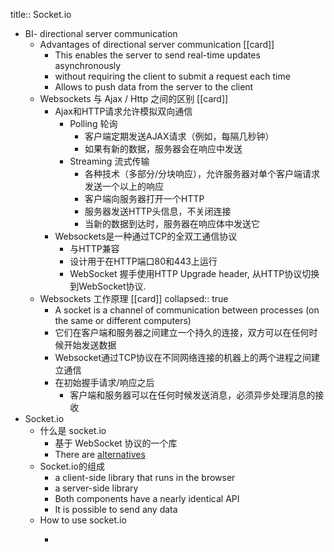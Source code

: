 title:: Socket.io

- BI- directional server communication
	- Advantages of  directional server communication [[card]]
		- This enables the server to send real-time updates asynchronously
		- without requiring the client to submit a request each time
		- Allows to push data from the server to the client
	- Websockets 与 Ajax / Http 之间的区别 [[card]]
		- Ajax和HTTP请求允许模拟双向通信
			- Polling 轮询
				- 客户端定期发送AJAX请求（例如，每隔几秒钟）
				- 如果有新的数据，服务器会在响应中发送
			- Streaming 流式传输
				- 各种技术（多部分/分块响应），允许服务器对单个客户端请求发送一个以上的响应
				- 客户端向服务器打开一个HTTP
				- 服务器发送HTTP头信息，不关闭连接
				- 当新的数据到达时，服务器在响应体中发送它
		- Websockets是一种通过TCP的全双工通信协议
			- 与HTTP兼容
			- 设计用于在HTTP端口80和443上运行
			- WebSocket 握手使用HTTP Upgrade header, 从HTTP协议切换到WebSocket协议.
	- Websockets 工作原理 [[card]]
	  collapsed:: true
		- A socket is a channel of communication between processes (on the  same or different computers)
		- 它们在客户端和服务器之间建立一个持久的连接，双方可以在任何时候开始发送数据
		- Websocket通过TCP协议在不同网络连接的机器上的两个进程之间建立通信
		- 在初始握手请求/响应之后
			- 客户端和服务器可以在任何时候发送消息，必须异步处理消息的接收
- Socket.io
	- 什么是 socket.io
		- 基于 WebSocket 协议的一个库
		- There are [alternatives](https://github.com/websockets/ws)
	- Socket.io的组成
		- a client-side library that runs in the browser
		- a server-side library
		- Both components have a nearly identical API
		- It is possible to send any data
	- How to use socket.io
		- ```js
		  ```